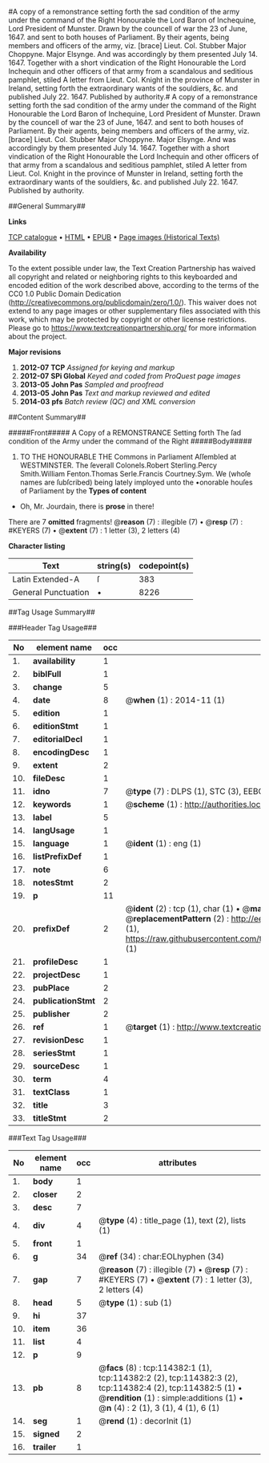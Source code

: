 #A copy of a remonstrance setting forth the sad condition of the army under the command of the Right Honourable the Lord Baron of Inchequine, Lord President of Munster. Drawn by the councell of war the 23 of June, 1647. and sent to both houses of Parliament. By their agents, being members and officers of the army, viz. [brace] Lieut. Col. Stubber Major Choppyne. Major Elsynge. And was accordingly by them presented July 14. 1647. Together with a short vindication of the Right Honourable the Lord Inchequin and other officers of that army from a scandalous and seditious pamphlet, stiled A letter from Lieut. Col. Knight in the province of Munster in Ireland, setting forth the extraordinary wants of the souldiers, &c. and published July 22. 1647. Published by authority.#
A copy of a remonstrance setting forth the sad condition of the army under the command of the Right Honourable the Lord Baron of Inchequine, Lord President of Munster. Drawn by the councell of war the 23 of June, 1647. and sent to both houses of Parliament. By their agents, being members and officers of the army, viz. [brace] Lieut. Col. Stubber Major Choppyne. Major Elsynge. And was accordingly by them presented July 14. 1647. Together with a short vindication of the Right Honourable the Lord Inchequin and other officers of that army from a scandalous and seditious pamphlet, stiled A letter from Lieut. Col. Knight in the province of Munster in Ireland, setting forth the extraordinary wants of the souldiers, &c. and published July 22. 1647. Published by authority.

##General Summary##

**Links**

[TCP catalogue](http://www.ota.ox.ac.uk/tcp/)  • 
[HTML](http://tei.it.ox.ac.uk/tcp/Texts-HTML/free/A80/A80516.html)  • 
[EPUB](http://tei.it.ox.ac.uk/tcp/Texts-EPUB/free/A80/A80516.epub) • 
[Page images (Historical Texts)](https://historicaltexts.jisc.ac.uk/eebo-99862231e)

**Availability**

To the extent possible under law, the Text Creation Partnership has waived all copyright and related or neighboring rights to this keyboarded and encoded edition of the work described above, according to the terms of the CC0 1.0 Public Domain Dedication (http://creativecommons.org/publicdomain/zero/1.0/). This waiver does not extend to any page images or other supplementary files associated with this work, which may be protected by copyright or other license restrictions. Please go to https://www.textcreationpartnership.org/ for more information about the project.

**Major revisions**

1. __2012-07__ __TCP__ *Assigned for keying and markup*
1. __2012-07__ __SPi Global__ *Keyed and coded from ProQuest page images*
1. __2013-05__ __John Pas__ *Sampled and proofread*
1. __2013-05__ __John Pas__ *Text and markup reviewed and edited*
1. __2014-03__ __pfs__ *Batch review (QC) and XML conversion*

##Content Summary##

#####Front#####
A Copy of a REMONSTRANCE Setting forth The ſad condition of the Army under the command of the Right 
#####Body#####

1. TO THE HONOURABLE THE Commons in Parliament Aſſembled at WESTMINSTER.
The ſeverall Colonels.Robert Sterling.Percy Smith.William Fenton.Thomas Serle.Francis Courtney.Sym. We (whoſe names are ſubſcribed) being lately imployed unto the •onorable houſes of Parliament by the
**Types of content**

  * Oh, Mr. Jourdain, there is **prose** in there!

There are 7 **omitted** fragments! 
 @__reason__ (7) : illegible (7)  •  @__resp__ (7) : #KEYERS (7)  •  @__extent__ (7) : 1 letter (3), 2 letters (4)

**Character listing**


|Text|string(s)|codepoint(s)|
|---|---|---|
|Latin Extended-A|ſ|383|
|General Punctuation|•|8226|

##Tag Usage Summary##

###Header Tag Usage###

|No|element name|occ|attributes|
|---|---|---|---|
|1.|__availability__|1||
|2.|__biblFull__|1||
|3.|__change__|5||
|4.|__date__|8| @__when__ (1) : 2014-11 (1)|
|5.|__edition__|1||
|6.|__editionStmt__|1||
|7.|__editorialDecl__|1||
|8.|__encodingDesc__|1||
|9.|__extent__|2||
|10.|__fileDesc__|1||
|11.|__idno__|7| @__type__ (7) : DLPS (1), STC (3), EEBO-CITATION (1), PROQUEST (1), VID (1)|
|12.|__keywords__|1| @__scheme__ (1) : http://authorities.loc.gov/ (1)|
|13.|__label__|5||
|14.|__langUsage__|1||
|15.|__language__|1| @__ident__ (1) : eng (1)|
|16.|__listPrefixDef__|1||
|17.|__note__|6||
|18.|__notesStmt__|2||
|19.|__p__|11||
|20.|__prefixDef__|2| @__ident__ (2) : tcp (1), char (1)  •  @__matchPattern__ (2) : ([0-9\-]+):([0-9IVX]+) (1), (.+) (1)  •  @__replacementPattern__ (2) : http://eebo.chadwyck.com/downloadtiff?vid=$1&page=$2 (1), https://raw.githubusercontent.com/textcreationpartnership/Texts/master/tcpchars.xml#$1 (1)|
|21.|__profileDesc__|1||
|22.|__projectDesc__|1||
|23.|__pubPlace__|2||
|24.|__publicationStmt__|2||
|25.|__publisher__|2||
|26.|__ref__|1| @__target__ (1) : http://www.textcreationpartnership.org/docs/. (1)|
|27.|__revisionDesc__|1||
|28.|__seriesStmt__|1||
|29.|__sourceDesc__|1||
|30.|__term__|4||
|31.|__textClass__|1||
|32.|__title__|3||
|33.|__titleStmt__|2||


###Text Tag Usage###

|No|element name|occ|attributes|
|---|---|---|---|
|1.|__body__|1||
|2.|__closer__|2||
|3.|__desc__|7||
|4.|__div__|4| @__type__ (4) : title_page (1), text (2), lists (1)|
|5.|__front__|1||
|6.|__g__|34| @__ref__ (34) : char:EOLhyphen (34)|
|7.|__gap__|7| @__reason__ (7) : illegible (7)  •  @__resp__ (7) : #KEYERS (7)  •  @__extent__ (7) : 1 letter (3), 2 letters (4)|
|8.|__head__|5| @__type__ (1) : sub (1)|
|9.|__hi__|37||
|10.|__item__|36||
|11.|__list__|4||
|12.|__p__|9||
|13.|__pb__|8| @__facs__ (8) : tcp:114382:1 (1), tcp:114382:2 (2), tcp:114382:3 (2), tcp:114382:4 (2), tcp:114382:5 (1)  •  @__rendition__ (1) : simple:additions (1)  •  @__n__ (4) : 2 (1), 3 (1), 4 (1), 6 (1)|
|14.|__seg__|1| @__rend__ (1) : decorInit (1)|
|15.|__signed__|2||
|16.|__trailer__|1||
